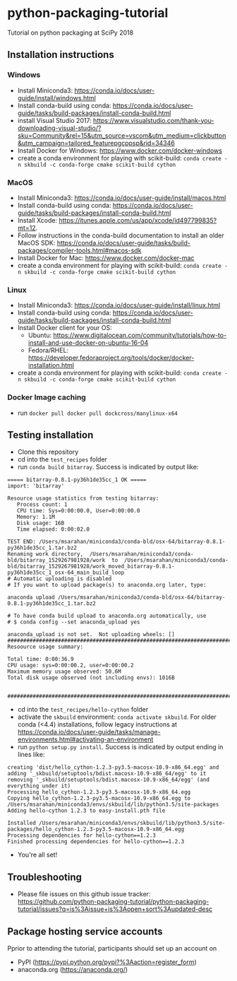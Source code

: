 # python-packaging-tutorial
Tutorial on python packaging at SciPy 2018

## Installation instructions


### Windows

* Install Miniconda3: https://conda.io/docs/user-guide/install/windows.html
* Install conda-build using conda: https://conda.io/docs/user-guide/tasks/build-packages/install-conda-build.html
* install Visual Studio 2017: https://www.visualstudio.com/thank-you-downloading-visual-studio/?sku=Community&rel=15&utm_source=vscom&utm_medium=clickbutton&utm_campaign=tailored_featurepgcppsp&rid=34346
* Install Docker for Windows: https://www.docker.com/docker-windows
* create a conda environment for playing with scikit-build: ``conda create -n skbuild -c conda-forge cmake scikit-build cython``


### MacOS

* Install Miniconda3: https://conda.io/docs/user-guide/install/macos.html 
* Install conda-build using conda: https://conda.io/docs/user-guide/tasks/build-packages/install-conda-build.html
* Install Xcode: ​https://itunes.apple.com/us/app/xcode/id497799835?mt=12​ .
* Follow instructions in the conda-build documentation to install an older MacOS SDK: https://conda.io/docs/user-guide/tasks/build-packages/compiler-tools.html#macos-sdk
* Install Docker for Mac: https://www.docker.com/docker-mac
* create a conda environment for playing with scikit-build: ``conda create -n skbuild -c conda-forge cmake scikit-build cython``


### Linux

* Install Miniconda3: https://conda.io/docs/user-guide/install/linux.html
* Install conda-build using conda: https://conda.io/docs/user-guide/tasks/build-packages/install-conda-build.html
* Install Docker client for your OS:
  * Ubuntu: https://www.digitalocean.com/community/tutorials/how-to-install-and-use-docker-on-ubuntu-16-04
  * Fedora/RHEL: https://developer.fedoraproject.org/tools/docker/docker-installation.html
* create a conda environment for playing with scikit-build: ``conda create -n skbuild -c conda-forge cmake scikit-build cython``


### Docker Image caching

* run ```docker pull docker pull dockcross/manylinux-x64```


## Testing installation

* Clone this repository
* cd into the ``test_recipes`` folder
* run ``conda build bitarray``.  Success is indicated by output like:

```
===== bitarray-0.8.1-py36h1de35cc_1 OK =====
import: 'bitarray'

Resource usage statistics from testing bitarray:
   Process count: 1
   CPU time: Sys=0:00:00.0, User=0:00:00.0
   Memory: 1.1M
   Disk usage: 16B
   Time elapsed: 0:00:02.0

TEST END: /Users/msarahan/miniconda3/conda-bld/osx-64/bitarray-0.8.1-py36h1de35cc_1.tar.bz2
Renaming work directory,  /Users/msarahan/miniconda3/conda-bld/bitarray_1529267981928/work  to  /Users/msarahan/miniconda3/conda-bld/bitarray_1529267981928/work_moved_bitarray-0.8.1-py36h1de35cc_1_osx-64_main_build_loop
# Automatic uploading is disabled
# If you want to upload package(s) to anaconda.org later, type:

anaconda upload /Users/msarahan/miniconda3/conda-bld/osx-64/bitarray-0.8.1-py36h1de35cc_1.tar.bz2

# To have conda build upload to anaconda.org automatically, use
# $ conda config --set anaconda_upload yes

anaconda_upload is not set.  Not uploading wheels: []
####################################################################################
Resoource usage summary:

Total time: 0:00:36.9
CPU usage: sys=0:00:00.2, user=0:00:00.2
Maximum memory usage observed: 50.6M
Total disk usage observed (not including envs): 1016B


####################################################################################
```

* cd into the ``test_recipes/hello-cython`` folder 
* activate the ``skbuild`` environment: ``conda activate skbuild``.  For older conda (<4.4) installations, follow legacy instructions at https://conda.io/docs/user-guide/tasks/manage-environments.html#activating-an-environment
* run ``python setup.py install``.  Success is indicated by output ending in lines like:

``` 
creating 'dist/hello_cython-1.2.3-py3.5-macosx-10.9-x86_64.egg' and adding '_skbuild/setuptools/bdist.macosx-10.9-x86_64/egg' to it
removing '_skbuild/setuptools/bdist.macosx-10.9-x86_64/egg' (and everything under it)
Processing hello_cython-1.2.3-py3.5-macosx-10.9-x86_64.egg
Copying hello_cython-1.2.3-py3.5-macosx-10.9-x86_64.egg to /Users/msarahan/miniconda3/envs/skbuild/lib/python3.5/site-packages
Adding hello-cython 1.2.3 to easy-install.pth file

Installed /Users/msarahan/miniconda3/envs/skbuild/lib/python3.5/site-packages/hello_cython-1.2.3-py3.5-macosx-10.9-x86_64.egg
Processing dependencies for hello-cython==1.2.3
Finished processing dependencies for hello-cython==1.2.3
```
* You're all set!

## Troubleshooting

* Please file issues on this github issue tracker: https://github.com/python-packaging-tutorial/python-packaging-tutorial/issues?q=is%3Aissue+is%3Aopen+sort%3Aupdated-desc


## Package hosting service accounts
Pprior to attending the tutorial, participants should set up an account on 
* PyPI (​https://pypi.python.org/pypi?%3Aaction=register_form​) 
* anaconda.org (​https://anaconda.org/​) 
